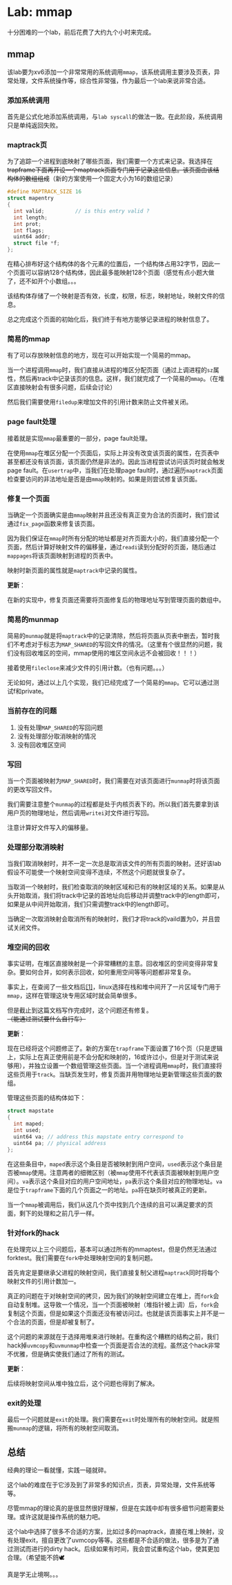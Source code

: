 # Lab: mmap
十分困难的一个lab，前后花费了大约九个小时来完成。

## mmap

该lab要为xv6添加一个非常常用的系统调用`mmap`，该系统调用主要涉及页表，异常处理，文件系统操作等，综合性非常强，作为最后一个lab来说非常合适。

### 添加系统调用

首先是公式化地添加系统调用，与`lab syscall`的做法一致。在此阶段，系统调用只是单纯返回失败。

### maptrack页

为了追踪一个进程到底映射了哪些页面，我们需要一个方式来记录。我选择在~~trapframe下面再开设一个maptrack页面专门用于记录这些信息。该页面由该结构体的数组组成~~（新的方案使用一个固定大小为16的数组记录）
    
```c
#define MAPTRACK_SIZE 16
struct mapentry
{
  int valid;          // is this entry valid ?
  int length;
  int prot;
  int flags;
  uint64 addr;
  struct file *f;
};
```
在精心排布好这个结构体的各个元素的位置后，一个结构体占用32字节，因此一个页面可以容纳128个结构体，因此最多能映射128个页面（感觉有点小题大做了，还不如开个小数组。。。

该结构体存储了一个映射是否有效，长度，权限，标志，映射地址，映射文件的信息。

总之完成这个页面的初始化后，我们终于有地方能够记录进程的映射信息了。

### 简易的mmap

有了可以存放映射信息的地方，现在可以开始实现一个简易的mmap。

当一个进程调用`mmap`时，我们直接从进程的堆区分配页面（通过上调进程的`sz`属性，然后再track中记录该页的信息。这样，我们就完成了一个简易的`mmap`。（在堆区直接映射会有很多问题，后续会讨论）

然后我们需要使用`filedup`来增加文件的引用计数来防止文件被关闭。

### page fault处理

接着就是实现`mmap`最重要的一部分，page fault处理。

在使用`mmap`在堆区分配一个页面后，实际上并没有改变该页面的属性，在页表中甚至都还没有该页面，该页面仍然是非法的。因此当进程尝试访问该页时就会触发page fault。在`usertrap`中，当我们在处理page fault时，通过遍历`maptrack`页面检查要访问的非法地址是否是由`mmap`映射的。如果是则尝试修复该页面。

### 修复一个页面

当确定一个页面确实是由`mmap`映射并且还没有真正变为合法的页面时，我们尝试通过`fix_page`函数来修复该页面。

因为我们保证在`mmap`时所有分配的地址都是对齐页面大小的，我们直接分配一个页面，然后计算好映射文件的偏移量，通过`readi`读到分配好的页面，随后通过`mappages`将该页面映射到进程的页表中。

映射时新页面的属性就是`maptrack`中记录的属性。

**更新**：

在新的实现中，修复页面还需要将页面修复后的物理地址写到管理页面的数组中。

### 简易的munmap

简易的`munmap`就是将`maptrack`中的记录清除，然后将页面从页表中删去，暂时我们不考虑对于标志为`MAP_SHARED`的写回文件的情况。（这里有个很显然的问题，我们没有回收堆区的空间，mmap使用的堆区空间永远不会被回收！！！）

接着使用`fileclose`来减少文件的引用计数。（也有问题。。。）

无论如何，通过以上几个实现，我们已经完成了一个简易的`mmap`。它可以通过测试f和private。

### 当前存在的问题

1. 没有处理`MAP_SHARED`的写回问题
2. 没有处理部分取消映射的情况
3. 没有回收堆区空间

### 写回

当一个页面被映射为`MAP_SHARED`时，我们需要在对该页面进行`munmap`时将该页面的更改写回文件。

我们需要注意整个`munmap`的过程都是处于内核页表下的。所以我们首先要拿到该用户页的物理地址，然后调用`writei`对文件进行写回。

注意计算好文件写入的偏移量。

### 处理部分取消映射

当我们取消映射时，并不一定一次总是取消该文件的所有页面的映射。还好该lab假设不可能使一个映射空间变得不连续，不然这个问题就很复杂了。

当取消一个映射时，我们检查取消的映射区域和已有的映射区域的关系。如果是从头开始取消，我们将track中记录的首地址向后移动并调整track中的length即可，如果是从中间开始取消，我们只需调整track中的length即可。

当确定一次取消映射会取消所有的映射时，我们才将track的vaild置为0，并且尝试关闭文件。

### 堆空间的回收

事实证明，在堆区直接映射是一个非常糟糕的主意。回收堆区的空间变得非常复杂。要如何合并，如何表示回收，如何重用空间等等问题都非常复杂。

事实上，在查阅了一些文档后[[1]](https://learnlinuxconcepts.blogspot.com/2014/03/memory-layout-of-userspace-c-program.html)，linux选择在栈和堆中间开了一片区域专门用于`mmap`，这样在管理这块专用区域时就会简单很多。

但是截止到这篇文档写作完成时，这个问题还有修复。~~（能通过测试要什么自行车）~~

**更新**： 

现在已经将这个问题修正了。新的方案在`trapframe`下面设置了16个页（只是逻辑上，实际上在真正使用前是不会分配和映射的，16或许过小，但是对于测试来说够用），并独立设置一个数组管理这些页面。当一个进程调用`mmap`时，我们直接将这些页用于`track`。当缺页发生时，修复页面并用物理地址更新管理这些页面的数组。

管理这些页面的结构体如下：

```c
struct mapstate
{
  int maped;
  int used;
  uint64 va; // address this mapstate entry correspond to
  uint64 pa; // physical address
};
```

在这些条目中，`maped`表示这个条目是否被映射到用户空间，`used`表示这个条目是否被`mmap`使用。注意两者的细微区别（被`mmap`使用不代表该页面被映射到用户空间）。`va`表示这个条目对应的用户空间地址，`pa`表示这个条目对应的物理地址。`va`是位于`trapframe`下面的几个页面之一的地址。`pa`将在缺页时被真正的更新。

当一个`mmap`被调用后，我们从这几个页中找到几个连续的且可以满足要求的页面，剩下的处理和之前几乎一样。

### 针对fork的hack

在处理完以上三个问题后，基本可以通过所有的mmaptest，但是仍然无法通过forktest。我们需要在`fork`中处理映射空间的复制问题。

首先肯定是要继承父进程的映射空间，我们直接复制父进程`maptrack`同时将每个映射文件的引用计数加一。

真正的问题在于对映射空间的拷贝，因为我们的映射空间建立在堆上，而`fork`会自动复制堆。这导致一个情况，当一个页面被映射（堆指针被上调）后，`fork`会复制这个页面，但是如果这个页面还没有被访问过。也就是该页面事实上并不是一个合法的页面，但是却被复制了。

这个问题的来源就在于选择用堆来进行映射。在重构这个糟糕的结构之前，我们hack掉`uvmcopy`和`uvmunmap`中检查一个页面是否合法的流程。虽然这个hack非常不优雅，但是确实使我们通过了所有的测试。

**更新**：

后续将映射空间从堆中独立后，这个问题也得到了解决。
### exit的处理

最后一个问题就是`exit`的处理。我们需要在`exit`时处理所有的映射空间。就是照搬`munmap`的逻辑，将所有的映射空间取消。

## 总结

经典的理论一看就懂，实践一碰就碎。

这个lab的难度在于它涉及到了非常多的知识点，页表，异常处理，文件系统等等。

尽管mmap的理论真的是很显然很好理解，但是在实践中却有很多细节问题需要处理。或许这就是操作系统的魅力吧。

这个lab中选择了很多不合适的方案，比如过多的maptrack，直接在堆上映射，没有处理exit，擅自更改了uvmcopy等等。这些都是不合适的做法，很多是为了通过测试而进行的dirty hack。后续如果有时间，我会尝试重构这个lab，使其更加合理。（希望能不鸽🕊

真是学无止境啊。。。

